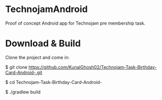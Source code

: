 # TechnojamAndroid
 Proof of concept Android app for Technojam pre membership task.
 
# Download & Build
Clone the project and come in:

$ git clone https://github.com/KunalGhosh02/Technojam-Task-Birthday-Card-Android-.git

$ cd Technojam-Task-Birthday-Card-Android-

$ ./gradlew build
